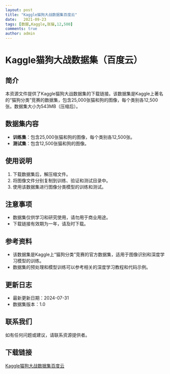 ```yaml
---
layout: post
title: "Kaggle猫狗大战数据集百度云"
date:   2021-09-23
tags: [数据,Kaggle,张猫,12,500]
comments: true
author: admin
---
```

# Kaggle猫狗大战数据集（百度云）

## 简介

本资源文件提供了Kaggle猫狗大战数据集的下载链接。该数据集是Kaggle上著名的“猫狗分类”竞赛的数据集，包含25,000张猫和狗的图像，每个类别各12,500张。数据集大小为543MB（压缩后）。

## 数据集内容

- **训练集**：包含25,000张猫和狗的图像，每个类别各12,500张。
- **测试集**：包含12,500张猫和狗的图像。

## 使用说明

1. 下载数据集后，解压缩文件。
2. 将图像文件分别复制到训练、验证和测试目录中。
3. 使用该数据集进行图像分类模型的训练和测试。

## 注意事项

- 数据集仅供学习和研究使用，请勿用于商业用途。
- 下载链接有效期为一年，请及时下载。

## 参考资料

- 该数据集是Kaggle上“猫狗分类”竞赛的官方数据集，适用于图像识别和深度学习模型的训练。
- 数据集的预处理和模型训练可以参考相关的深度学习教程和代码示例。

## 更新日志

- 最新更新日期：2024-07-31
- 数据集版本：1.0

## 联系我们

如有任何问题或建议，请联系资源提供者。

## 下载链接

[Kaggle猫狗大战数据集百度云](https://pan.quark.cn/s/a61a93003093)